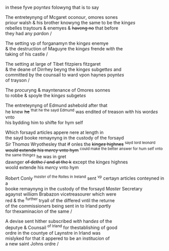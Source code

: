 ---
---
<div><div><p>in these fyve poynt<i>es</i> folowyng that is to say
	</p>
      <p>
		The entreteynyng of Mcgaret ocono<i>ur</i>, omores sones
		<br />prio<i>ur</i> walsh &amp; his brother knowyng the same to be the king<i>es</i>
		<br />rebelles trayto<i>ur</i>s &amp; enemyes &amp; <del>haveng no</del> that before
		<br />they had any p<i>ar</i>don /
	</p>
      <p>
		The setting vp of forganamyn the king<i>es</i> enemye
		<br />&amp; the destruct<i>i</i>on of Maguyre the king<i>es</i> frende w<i>i</i>t<i>h</i> the
		<br />taking of his castle /
	</p>
      <p>
		The setting at large of Tibet fitzpiers fitzgaret
		<br />&amp; the deane of Dirrhey beyng the king<i>es</i> subgett<i>es</i> and
		<br />co<i>m</i>mitted by the counsail to ward vpon haynes poynt<i>es</i>
		<br />of trayson /
	</p>
      <p>
		The p<i>ro</i>curyng &amp; mayntenance of Omores so<i>n</i>nes
		<br />to robbe &amp; spoyle the king<i>es</i> subget<i>es</i>
	</p>
      <p>
		The entreteynyng of Edmu<i>n</i>d ashebold after that
		<br />he knew <del>he</del> <sup>that he the sayd Edmu<i>n</i>d</sup> was endited of treason w<i>i</i>t<i>h</i> his word<i>es</i> vnto
		<br />his bydding him to shifte for hym self
	</p>
      <p>
		Which forsayd articles appere nere at length in
		<br />the sayd booke remaynyng in the custody of the forsayd
		<br />S<i>ir</i> Tho<i>mas</i> Wryothesley that <del>if</del> onles the <del>king<i>es</i> highnes</del> <sup>sayd lord leon<i>ar</i>d</sup>
		<br /><del>would extende his m<i>er</i>cy vnto hym</del> <sup>could make the better answer for hum self vnto the same thing<i>es</i></sup> he was in gret
		<br />dawnger <del>of dethe / and at the k</del> except the king<i>es</i> highnes
		<br />woold extende his m<i>er</i>cy vnto hym
	</p>
      <p>
		Rob<i>er</i>t Conly <sup>m<i>aste</i>r of the Rolles in Ireland</sup> sent <sup>vp</sup> certayn articles conteyned in a 
		<br />booke remaynyng in the custody of the forsayd M<i>aste</i>r Secretary
		<br />agaynst will<i>ia</i>m Brabazon vicetreasourer which were
		<br />red &amp; the <sup>further</sup> tryall of the differed vntil the returne
		<br />of the co<i>m</i>mission<i>er</i>s being sent in to Irland p<i>ar</i>tly
		<br />for thexaminac<i>i</i>on of the same /
	</p>
      <p>
		A devise sent hither subscribed w<i>i</i>t<i>h</i> hand<i>es</i> of the
		<br />deputye &amp; Counsail <sup>of Irland</sup> for thestablishing of good
		<br />ordre in the countye of Laynstre in Irland was
		<br />mislyked for that it appered to be an instituc<i>i</i>on of
		<br />a new saint Johns ordre /
	</p>
	</div></div>